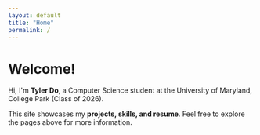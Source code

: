 ```yaml
---
layout: default
title: "Home"
permalink: /
---
```

# Welcome!

Hi, I'm **Tyler Do**, a Computer Science student at the University of Maryland, College Park (Class of 2026).  

This site showcases my **projects, skills, and resume**. Feel free to explore the pages above for more information.
